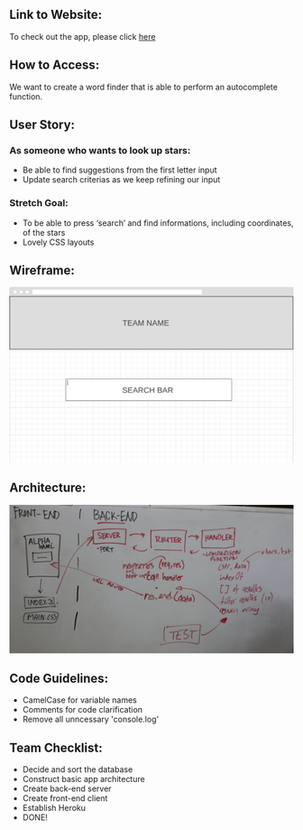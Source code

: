 ## Link to Website:
To check out the app, please click [here](https://facn2.github.io/Alpha.HAML/.)
## How to Access:


We want to create a word finder that is able to perform an autocomplete function.

## User Story:

### As someone who wants to look up stars:

* Be able to find suggestions from the first letter input
* Update search criterias as we keep refining our input

### Stretch Goal:
* To be able to press ‘search’ and find informations, including coordinates, of the stars
* Lovely CSS layouts


## Wireframe:

![altinline](./assets/wireframe.png)

## Architecture:

![altinline](./assets/architecture.JPG)

## Code Guidelines:
* CamelCase for variable names
* Comments for code clarification
* Remove all unncessary 'console.log'

## Team Checklist:
* Decide and sort the database
* Construct basic app architecture
* Create back-end server
* Create front-end client
* Establish Heroku
* DONE!
